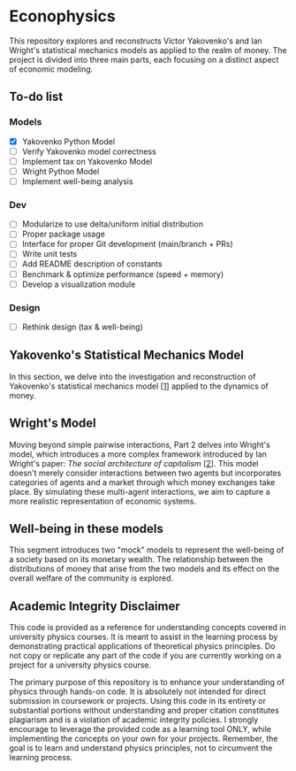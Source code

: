 # Econophysics 

This repository explores and reconstructs Victor Yakovenko's and Ian Wright's statistical mechanics models as applied to the realm of money. The project is divided into three main parts, each focusing on a distinct aspect of economic modeling.

## To-do list

### Models

- [x] Yakovenko Python Model
- [ ] Verify Yakovenko model correctness
- [ ] Implement tax on Yakovenko Model
- [ ] Wright Python Model
- [ ] Implement well-being analysis

### Dev

- [ ] Modularize to use delta/uniform initial distribution
- [ ] Proper package usage
- [ ] Interface for proper Git development (main/branch + PRs)
- [ ] Write unit tests
- [ ] Add README description of constants
- [ ] Benchmark & optimize performance (speed + memory)
- [ ] Develop a visualization module 

### Design

- [ ] Rethink design (tax & well-being)

## Yakovenko's Statistical Mechanics Model

In this section, we delve into the investigation and reconstruction of Yakovenko's statistical mechanics model [[1](https://arxiv.org/abs/cond-mat/0001432)] applied to the dynamics of money. 

## Wright's Model

Moving beyond simple pairwise interactions, Part 2 delves into Wright's model, which introduces a more complex framework introduced by Ian Wright's paper: _The social architecture of capitalism_ [[2](https://arxiv.org/abs/cond-mat/0401053)]. This model doesn't merely consider interactions between two agents but incorporates categories of agents and a market through which money exchanges take place. By simulating these multi-agent interactions, we aim to capture a more realistic representation of economic systems.

## Well-being in these models

This segment introduces two "mock" models to represent the well-being of a society based on its monetary wealth. The relationship between the distributions of money that arise from the two models and its effect on the overall welfare of the community is explored. 

## Academic Integrity Disclaimer

This code is provided as a reference for understanding concepts covered in university physics courses. It is meant to assist in the learning process by demonstrating practical applications of theoretical physics principles. Do not copy or replicate any part of the code if you are currently working on a project for a university physics course. 

The primary purpose of this repository is to enhance your understanding of physics through hands-on code. It is absolutely not intended for direct submission in coursework or projects. Using this code in its entirety or substantial portions without understanding and proper citation constitutes plagiarism and is a violation of academic integrity policies. I strongly encourage to leverage the provided code as a learning tool ONLY, while implementing the concepts on your own for your projects. Remember, the goal is to learn and understand physics principles, not to circumvent the learning process.